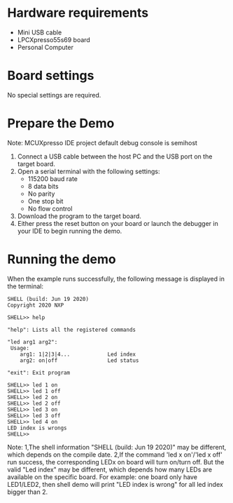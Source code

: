Hardware requirements
===================
- Mini USB cable
- LPCXpresso55s69 board
- Personal Computer

Board settings
============
No special settings are required.

Prepare the Demo
===============
Note: MCUXpresso IDE project default debug console is semihost
1.  Connect a USB cable between the host PC and the USB port on the target board.
2.  Open a serial terminal with the following settings:
    - 115200 baud rate
    - 8 data bits
    - No parity
    - One stop bit
    - No flow control
3.  Download the program to the target board.
4.  Either press the reset button on your board or launch the debugger in your IDE to begin running the demo.

Running the demo
================
When the example runs successfully, the following message is displayed in the terminal:

~~~~~~~~~~~~~~~~~~~~~
SHELL (build: Jun 19 2020)
Copyright 2020 NXP

SHELL>> help

"help": Lists all the registered commands

"led arg1 arg2":
 Usage:
    arg1: 1|2|3|4...            Led index
    arg2: on|off                Led status

"exit": Exit program

SHELL>> led 1 on
SHELL>> led 1 off
SHELL>> led 2 on
SHELL>> led 2 off
SHELL>> led 3 on
SHELL>> led 3 off
SHELL>> led 4 on
LED index is wrongs
SHELL>>
~~~~~~~~~~~~~~~~~~~~~

Note:
    1,The shell information "SHELL (build: Jun 19 2020)" may be different, which depends on the compile date.
    2,If the command 'led x on'/'led x off' run success, the corresponding LEDx on board will turn on/turn off.
      But the valid "Led index" may be different, which depends how many LEDs are available on the specific board.
      For example: one board only have LED1/LED2, then shell demo will print "LED index is wrong" for all led index bigger than 2.
